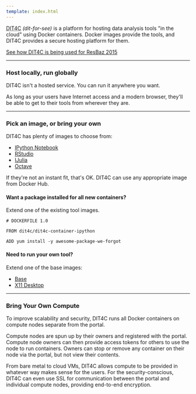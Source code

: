 ```yaml
---
template: index.html
---
```


<abbr title="Data Intensive Tools for the Cloud">DIT4C</abbr> _(dit-for-see)_ is a platform for hosting data analysis tools "in the cloud" using Docker containers. Docker images provide the tools, and DIT4C provides a secure hosting platform for them.

[See how DIT4C is being used for ResBaz 2015](resbaz.html)

---

### Host locally, run globally

DIT4C isn't a hosted service. You can run it anywhere you want.

As long as your users have Internet access and a modern browser, they'll be able to get to their tools from wherever they are.

---

### Pick an image, or bring your own

DIT4C has plenty of images to choose from:

 * [IPython Notebook][dit4c-container-ipython]
 * [RStudio][dit4c-container-rstudio]
 * [IJulia][dit4c-container-ijulia]
 * [Octave][dit4c-container-octave]

If they're not an instant fit, that's OK. DIT4C can use any appropriate image from Docker Hub.

#### Want a package installed for all new containers?

Extend one of the existing tool images.

```
# DOCKERFILE 1.0

FROM dit4c/dit4c-container-ipython

ADD yum install -y awesome-package-we-forgot

```

#### Need to run your own tool?

Extend one of the base images:

 * [Base][dit4c-container-base]
 * [X11 Desktop][dit4c-container-x11]

---

### Bring Your Own Compute

To improve scalability and security, DIT4C runs all Docker containers on compute nodes separate from the portal.

Compute nodes are spun up by their owners and registered with the portal. Compute node owners can then provide access tokens for others to use the node to run containers. Owners can stop or remove any container on their node via the portal, but not view their contents.

From bare metal to cloud VMs, DIT4C allows compute to be provided in whatever way makes sense for the users. For the security-conscious, DIT4C can even use
SSL for communication between the portal and individual compute nodes, providing end-to-end encryption.


[dit4c-container-base]: https://registry.hub.docker.com/u/dit4c/dit4c-container-base/
[dit4c-container-x11]: https://registry.hub.docker.com/u/dit4c/dit4c-container-x11/
[dit4c-container-ipython]: https://registry.hub.docker.com/u/dit4c/dit4c-container-ipython/
[dit4c-container-ijulia]: https://registry.hub.docker.com/u/dit4c/dit4c-container-ijulia/
[dit4c-container-rstudio]: https://registry.hub.docker.com/u/dit4c/dit4c-container-rstudio/
[dit4c-container-octave]: https://registry.hub.docker.com/u/dit4c/dit4c-container-octave/
